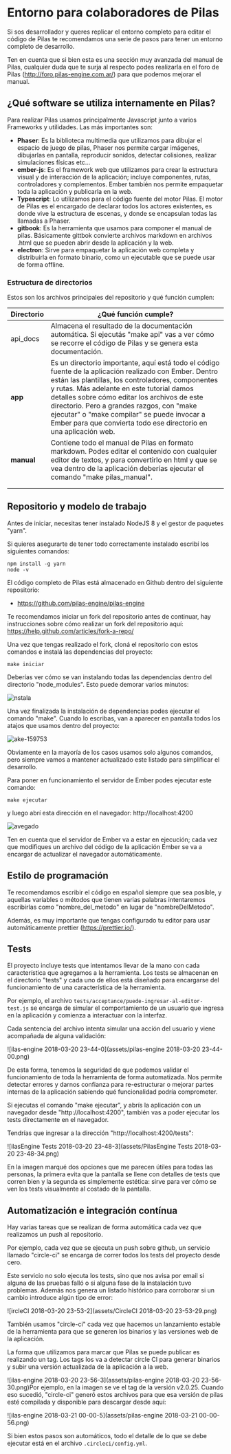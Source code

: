 # Entorno para colaboradores de Pilas

Si sos desarrollador y queres replicar el entorno completo para editar el código de Pilas te recomendamos una serie de pasos para tener un entorno completo de desarrollo.

Ten en cuenta que si bien esta es una sección muy avanzada del manual de Pilas, cualquier duda que te surja al respecto podes realizarla en el foro de Pilas (http://foro.pilas-engine.com.ar/) para que podemos mejorar el manual.

## ¿Qué software se utiliza internamente en Pilas?

Para realizar Pilas usamos principalmente Javascript junto a varios Frameworks y utilidades. Las más importantes son:

- **Phaser**: Es la biblioteca multimedia que utilizamos para dibujar el espacio de juego de pilas, Phaser nos permite cargar imágenes, dibujarlas en pantalla, reproducir sonidos, detectar colisiones, realizar simulaciones físicas etc…
- **ember-js**: Es el framework web que utilizamos para crear la estructura visual y de interacción de la aplicación; incluye componentes, rutas, controladores y complementos. Ember también nos permite empaquetar toda la aplicación y publicarla en la web.
- **Typescript**: Lo utilizamos para el código fuente del motor Pilas. El motor de Pilas es el encargado de declarar todos los actores existentes, es donde vive la estructura de escenas, y donde se encapsulan todas las llamadas a Phaser.
- **gitbook**: Es la herramienta que usamos para componer el manual de pilas. Básicamente gittbok convierte archivos markdown en archivos .html que se pueden abrir desde la aplicación y la web.
- **electron**: Sirve para empaquetar la aplicación web completa y distribuirla en formato binario, como un ejecutable que se puede usar de forma offline.

### Estructura de directorios

Estos son los archivos principales del repositorio y qué función cumplen:

| Directorio | ¿Qué función cumple?                                         |
| ---------- | ------------------------------------------------------------ |
| api_docs   | Almacena el resultado de la documentación automática. Si ejecutás "make api" vas a ver cómo se recorre el código de Pilas y se genera esta documentación. |
| **app**    | Es un directorio importante, aquí está todo el código fuente de la aplicación realizado con Ember. Dentro están las plantillas, los controladores, componentes y rutas. Más adelante en este tutorial damos detalles sobre cómo editar los archivos de este directorio. Pero a grandes razgos, con "make ejecutar" o "make compilar" se puede invocar a Ember para que convierta todo ese directorio en una aplicación web. |
| **manual** | Contiene todo el manual de Pilas en formato markdown. Podes editar el contenido con cualquier editor de textos, y para convertirlo en html y que se vea dentro de la aplicación deberías ejecutar el comando "make pilas_manual". |
|            |                                                              |
|            |                                                              |

## Repositorio y modelo de trabajo

Antes de iniciar, necesitas tener instalado NodeJS 8 y el gestor de paquetes "yarn".

Si quieres asegurarte de tener todo correctamente instalado escribí los siguientes comandos:

```
npm install -g yarn
node -v
```

El código completo de Pilas está almacenado en Github dentro del siguiente repositorio:

- https://github.com/pilas-engine/pilas-engine

Te recomendamos iniciar un fork del repositorio antes de continuar, hay instrucciones sobre cómo realizar un fork del repositorio aquí: https://help.github.com/articles/fork-a-repo/

Una vez que tengas realizado el fork, cloná el repositorio con estos comandos e instalá las dependencias del proyecto:

```
make iniciar
```

Deberías ver cómo se van instalando todas las dependencias dentro del directorio "node_modules". Esto puede demorar varios minutos:

![nstala](assets/instalar.png)

Una vez finalizada la instalación de dependencias podes ejecutar el comando "make". Cuando lo escribas, van a aparecer en pantalla todos los atajos que usamos dentro del proyecto:

![ake-159753](assets/make-1597532.png)

Obviamente en la mayoría de los casos usamos solo algunos comandos, pero siempre vamos a mantener actualizado este listado para simplificar el desarrollo.

Para poner en funcionamiento el servidor de Ember podes ejecutar este comando:

```
make ejecutar
```

y luego abrí esta dirección en el navegador: http://localhost:4200

![avegado](assets/navegador.png)

Ten en cuenta que el servidor de Ember va a estar en ejecución; cada vez que modifiques un archivo del código de la aplicación Ember se va a encargar de actualizar el navegador automáticamente.



## Estilo de programación

Te recomendamos escribir el código en español siempre que sea posible, y aquellas variables o métodos que tienen varias palabras intentaremos escribirlas como "nombre_del_metodo" en lugar de "nombreDelMetodo".

Además, es muy importante que tengas configurado tu editor para usar automáticamente prettier (<https://prettier.io/>).



## Tests

El proyecto incluye tests que intentamos llevar de la mano con cada característica que agregamos a la herramienta. Los tests se almacenan en el directorio "tests" y cada uno de ellos está diseñado para encargarse del funcionamiento de una característica de la herramienta.

Por ejemplo, el archivo `tests/acceptance/puede-ingresar-al-editor-test.js` se encarga de simular el comportamiento de un usuario que ingresa en la aplicación y comienza a interactuar con la interfaz.

Cada sentencia del archivo intenta simular una acción del usuario y viene acompañada de alguna validación:

![ilas-engine 2018-03-20 23-44-0](assets/pilas-engine 2018-03-20 23-44-00.png)

De esta forma, tenemos la seguridad de que podemos validar el funcionamiento de toda la herramienta de forma automatizada. Nos permite detectar errores y darnos confianza para re-estructurar o mejorar partes internas de la aplicación sabiendo qué funcionalidad podría comprometer.

Si ejecutas el comando "make ejecutar", y abrís la aplicación con un navegador desde "http://localhost:4200", también vas a poder ejecutar los tests directamente en el navegador.

Tendrías que ingresar a la dirección "http://localhost:4200/tests":

![ilasEngine Tests 2018-03-20 23-48-3](assets/PilasEngine Tests 2018-03-20 23-48-34.png)

En la imagen marqué dos opciones que me parecen útiles para todas las personas, la primera evita que la pantalla se llene con detalles de tests que corren bien y la segunda es simplemente estética: sirve para ver cómo se ven los tests visualmente al costado de la pantalla.



## Automatización e integración contínua

Hay varias tareas que se realizan de forma automática cada vez que realizamos un push al repositorio.

Por ejemplo, cada vez que se ejecuta un push sobre github, un servicio llamado "circle-ci" se encarga de correr todos los tests del proyecto desde cero.

Este servicio no solo ejecuta los tests, sino que nos avisa por email si alguna de las pruebas falló o si alguna fase de la instalación tuvo problemas. Además nos genera un listado histórico para corroborar si un cambio introduce algún tipo de error:

![ircleCI 2018-03-20 23-53-2](assets/CircleCI 2018-03-20 23-53-29.png)

También usamos "circle-ci" cada vez que hacemos un lanzamiento estable de la herramienta para que se generen los binarios y las versiones web de la aplicación.

La forma que utilizamos para marcar que Pilas se puede publicar es realizando un tag. Los tags los va a detectar circle CI para generar binarios y subir una versión actualizada de la aplicación a la web.

![ilas-engine 2018-03-20 23-56-3](assets/pilas-engine 2018-03-20 23-56-30.png)Por ejemplo, en la imagen se ve el tag de la versión v2.0.25. Cuando eso sucedió, "circle-ci" generó estos archivos para que esa versión de pilas esté compilada y disponible para descargar desde aquí:

![ilas-engine 2018-03-21 00-00-5](assets/pilas-engine 2018-03-21 00-00-56.png)

Si bien estos pasos son automáticos, todo el detalle de lo que se debe ejecutar está en el archivo  `.circleci/config.yml`.